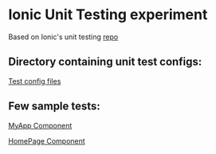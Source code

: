 # Ionic Unit Testing experiment
Based on Ionic's unit testing [repo](https://github.com/driftyco/ionic-unit-testing-example)

## Directory containing unit test configs:
[Test config files](/test-config)

## Few sample tests:
[MyApp Component](/src/app/app.component.spec.ts)

[HomePage Component](/src/pages/home/home.spec.ts)

